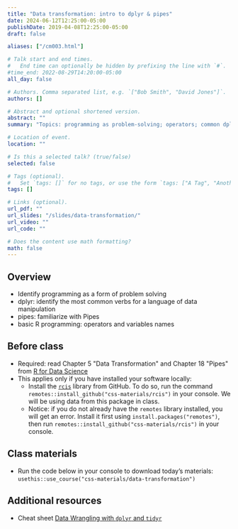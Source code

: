 ```yaml
---
title: "Data transformation: intro to dplyr & pipes"
date: 2024-06-12T12:25:00-05:00
publishDate: 2019-04-08T12:25:00-05:00
draft: false

aliases: ["/cm003.html"]

# Talk start and end times.
#   End time can optionally be hidden by prefixing the line with `#`.
#time_end: 2022-08-29T14:20:00-05:00
all_day: false

# Authors. Comma separated list, e.g. `["Bob Smith", "David Jones"]`.
authors: []

# Abstract and optional shortened version.
abstract: ""
summary: "Topics: programming as problem-solving; operators; common dplyr verbs for data manipulation; variable names; pipes."

# Location of event.
location: ""

# Is this a selected talk? (true/false)
selected: false

# Tags (optional).
#   Set `tags: []` for no tags, or use the form `tags: ["A Tag", "Another Tag"]` for one or more tags.
tags: []

# Links (optional).
url_pdf: ""
url_slides: "/slides/data-transformation/"
url_video: ""
url_code: ""

# Does the content use math formatting?
math: false
---
```




## Overview

* Identify programming as a form of problem solving
* dplyr: identify the most common verbs for a language of data manipulation
* pipes: familiarize with Pipes
* basic R programming: operators and variables names


## Before class

* Required: read Chapter 5 "Data Transformation" and Chapter 18 "Pipes" from [R for Data Science](http://r4ds.had.co.nz/)
* This applies only if you have installed your software locally: 
    * Install the [`rcis`](https://github.com/css-materials/rcis) library from GitHub. To do so, run the command `remotes::install_github("css-materials/rcis")` in your console. We will be using data from this package in class.
    * Notice: if you do not already have the `remotes` library installed, you will get an error. Install it first using `install.packages("remotes")`, then run `remotes::install_github("css-materials/rcis")` in your console.
    

## Class materials

* Run the code below in your console to download today’s materials: `usethis::use_course("css-materials/data-transformation")`

## Additional resources

* Cheat sheet [Data Wrangling with `dplyr` and `tidyr`](https://www.rstudio.com/wp-content/uploads/2015/02/data-wrangling-cheatsheet.pdf)


<!--
* [Computer programming as a form of problem solving](/notes/problem-solving/)
* [`dplyr` in brief](/notes/dplyr/)
* [Practice transforming college education data](/notes/transform-college/)
* [Pipes in R](/notes/pipes/) taken from "Functions" lecture of Oct 25
* Complete your peer evaluations for homework 01. Review the following:
    * [General Homework Rubric](/faq/homework-evaluations/)
    * [Performing peer review](/faq/peer-evaluations/)
    * To find which peers you will evaluate:
        * Navigate to the [course organization page on GitHub](https://github.coecis.cornell.edu/cis-fa22)
        * Find the `hw01` repos you can see that are not your own repo
        * Open the repos and find the pull request. You can then initiate a [code review](https://github.com/features/code-review) to leave detailed feedback.
-->

